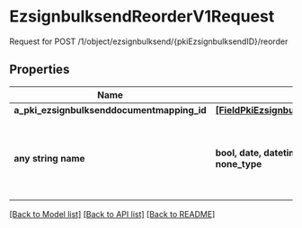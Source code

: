 # EzsignbulksendReorderV1Request

Request for POST /1/object/ezsignbulksend/{pkiEzsignbulksendID}/reorder

## Properties
Name | Type | Description | Notes
------------ | ------------- | ------------- | -------------
**a_pki_ezsignbulksenddocumentmapping_id** | [**[FieldPkiEzsignbulksenddocumentmappingID]**](FieldPkiEzsignbulksenddocumentmappingID.md) |  | 
**any string name** | **bool, date, datetime, dict, float, int, list, str, none_type** | any string name can be used but the value must be the correct type | [optional]

[[Back to Model list]](../README.md#documentation-for-models) [[Back to API list]](../README.md#documentation-for-api-endpoints) [[Back to README]](../README.md)


